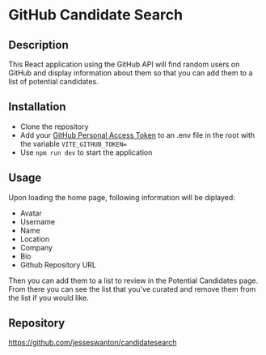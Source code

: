 # GitHub Candidate Search

## Description

This React application using the GitHub API will find random users on GitHub and display information about them so that you can add them to a list of potential candidates.

## Installation

- Clone the repository
- Add your [GitHub Personal Access Token](https://docs.github.com/en/authentication/keeping-your-account-and-data-secure/managing-your-personal-access-tokens#creating-a-fine-grained-personal-access-token) to an .env file in the root with the variable ``VITE_GITHUB_TOKEN=``
- Use ``npm run dev`` to start the application

## Usage

Upon loading the home page, following information will be diplayed:
- Avatar
- Username
- Name
- Location
- Company
- Bio
- Github Repository URL

Then you can add them to a list to review in the Potential Candidates page.
From there you can see the list that you've curated and remove them from the list if you would like.

## Repository

https://github.com/jesseswanton/candidatesearch
